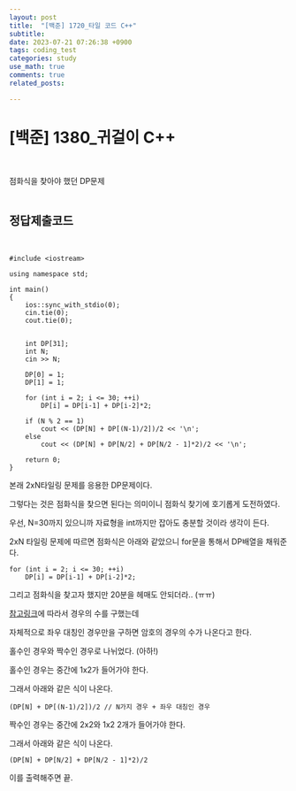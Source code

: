 ```yaml
---
layout: post
title:  "[백준] 1720_타일 코드 C++"
subtitle:   
date: 2023-07-21 07:26:38 +0900
tags: coding_test
categories: study
use_math: true
comments: true
related_posts:

---
```


# [백준] 1380_귀걸이 C++<br/>
<br/>

점화식을 찾아야 했던 DP문제<br/>
<br/>

## 정답제출코드<br/>
<Br/>

```
#include <iostream>

using namespace std;

int main()
{
    ios::sync_with_stdio(0);
    cin.tie(0);
    cout.tie(0);


    int DP[31];
    int N;
    cin >> N;
    
    DP[0] = 1;
    DP[1] = 1;

    for (int i = 2; i <= 30; ++i)
        DP[i] = DP[i-1] + DP[i-2]*2;

    if (N % 2 == 1)
        cout << (DP[N] + DP[(N-1)/2])/2 << '\n';
    else
        cout << (DP[N] + DP[N/2] + DP[N/2 - 1]*2)/2 << '\n';
    
    return 0;
}
```

본래 2xN타일링 문제를 응용한 DP문제이다.<br/>

그렇다는 것은 점화식을 찾으면 된다는 의미이니 점화식 찾기에 호기롭게 도전하였다.<br/>

우선, N=30까지 있으니까 자료형을 int까지만 잡아도 충분할 것이라 생각이 든다.<br/>

2xN 타일링 문제에 따르면 점화식은 아래와 같았으니 for문을 통해서 DP배열을 채워준다.<br/>

```
for (int i = 2; i <= 30; ++i)
    DP[i] = DP[i-1] + DP[i-2]*2;
```

그리고 점화식을 찾고자 했지만 20분을 헤매도 안되더라.. (ㅠㅠ)<br/>

[참고링크](https://stillchobo.tistory.com/106)에 따라서 경우의 수를 구했는데<br/>

자체적으로 좌우 대칭인 경우만을 구하면 암호의 경우의 수가 나온다고 한다.<br/>

홀수인 경우와 짝수인 경우로 나뉘었다. (아하!)<br/>

홀수인 경우는 중간에 1x2가 들어가야 한다.<br/>

그래서 아래와 같은 식이 나온다.<br/>

```
(DP[N] + DP[(N-1)/2])/2 // N가지 경우 + 좌우 대칭인 경우
```

짝수인 경우는 중간에 2x2와 1x2 2개가 들어가야 한다.<br/>

그래서 아래와 같은 식이 나온다.<br/>

```
(DP[N] + DP[N/2] + DP[N/2 - 1]*2)/2
```

이를 출력해주면 끝.